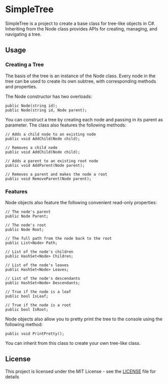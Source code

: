 # SimpleTree

SimpleTree is a project to create a base class for tree-like objects in C#. Inheriting from the Node class provides APIs for creating, managing, and navigating a tree.

## Usage

### Creating a Tree

The basis of the tree is an instance of the Node class. Every node in the tree can be used to create its own subtree, with corresponding methods and properties.

The Node constructor has two overloads:
```
public Node(string id);
public Node(string id, Node parent);
```

You can construct a tree by creating each node and passing in its parent as parameter. The class also features the following methods:

```
// Adds a child node to an existing node
public void AddChild(Node child);

// Removes a child node
public void AddChild(Node child);

// Adds a parent to an existing root node
public void AddParent(Node parent);

// Removes a parent and makes the node a root
public void RemoveParent(Node parent);
```

### Features

Node objects also feature the following convenient read-only properties:
```
// The node's parent
public Node Parent;

// The node's root
public Node Root;

// The full path from the node back to the root
public List<Node> Path;

// List of the node's children
public HashSet<Node> Children;

// List of the node's leaves
public HashSet<Node> Leaves;

// List of the node's descendants
public HashSet<Node> Descendants;

// True if the node is a leaf
public bool IsLeaf;

// True if the node is a root
public bool IsRoot;
```

Node objects also allow you to pretty print the tree to the console using the following method:
```
public void PrintPretty();
```

You can inherit from this class to create your own tree-like class.

## License

This project is licensed under the MIT License - see the [LICENSE](LICENSE) file for details
